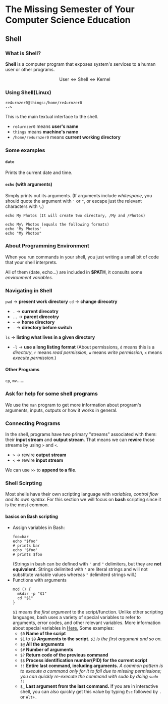 # The Missing Semester of Your Computer Science Education

## Shell

### What is Shell?

**Shell** is a computer program that exposes system's services to a human user or other programs.

$$\mathrm{User} \Leftrightarrow \mathrm{Shell} \Leftrightarrow \mathrm{Kernel}$$

### Using Shell(Linux)
```
re4urnzer0@things:/home/re4urnzer0
--> 
```
This is the main textual interface to the shell.
- `re4urnzer0` means **user's name**
- `things` means **machine's name**
- `/home/re4urnzer0` means **current working directory**

### Some examples

#### `date`
Prints the current date and time.

#### `echo` (with arguments)
Simply prints out its arguments.
(If arguments include *whitespace*, you should quote the argument with `'` or `"`, or escape just the relevant characters with `\`.)
```
echo My Photos (It will create two directory, /My and /Photos)

echo My\ Photos (equals the following formats)
echo 'My Photos'
echo "My Photos"
```

### About Programming Environment
When you run commands in your shell, you just writing a small bit of code that your shell interprets.

All of them (date, echo...) are included in **$PATH**, it consults some *environment variables*.

### Navigating in Shell
`pwd` -> **present work directory**
`cd` -> **change direcotry**
  - `.` -> **current direcotry**
  - `..` -> **parent direcotry**
  - `~` -> **home directory**
  - `-` -> **directory before switch**

`ls` -> **listing what lives in a given directory**
  - `-l` -> **use a long listing format**
(About permissions, `d` means this is a *directory*, `r` means *read permission*, `w` means *write permission*, `x` means *execute permission*.)

#### Other Programs
`cp`, `mv`......

### Ask for help for some shell programs
We use the `man` program to get more information about program's arguments, inputs, outputs or how it works in general.

### Connecting Programs
In the shell, programs have two primary "streams" associated with them: their **input stream** and **output stream**.
That means we can **rewire** those streams by using `>` and `<`.
- `>` -> rewire **output stream**
- `<` -> rewire **input stream**

We can use `>>` to **append to a file**.

### Shell Scirpting

Most shells have their own scripting language with *variables, control flow and its own syntax.*
For this section we will focus on **bash** scripting since it is the most common.

#### basics on Bash scripting
- Assign variables in Bash:
  ```
  foo=bar
  echo "$foo"
  # prints bar
  echo '$foo'
  # prints $foo
  ```
  (Strings in bash can be defined with `'` and `"` delimiters, but they are **not equivalent.** Strings delimited with `'` are literal strings and will not substitute variable values whereas `"` delimiterd strings will.)
- Functions with arguments
  ```
  mcd () {
    mkdir -p "$1"
    cd "$1"
  }
  ```
  `$1` means the *first argument* to the script/function.
  Unlike other scripting languages, bash uses a variety of special variables to refer to arguments, error codes, and other relevant variables. More information about special variables in <a href="https://tldp.org/LDP/abs/html/special-chars.html">Here.</a>
  Some examples:
  - `$0` **Name of the script**
  - `$1` to `$9` **Arguments to the script.** *`$1` is the first argument and so on.*
  - `$@` **All the arguments**
  - `$#` **Number of arguments**
  - `$?` **Return code of the previous command**
  - `$$` **Process identification number(PID) for the current script**
  - `!!` **Entire last command, including arguments.** *A common pattern is to execute a command only for it to fail due to missing permissions; you can quickly re-execute the command with sudo by doing `sudo !!`*
  - `$_` **Last argument from the last command.** If you are in interactive shell, you can also quickly get this value by typing `Esc`  followed by `.` or `Alt+.`

